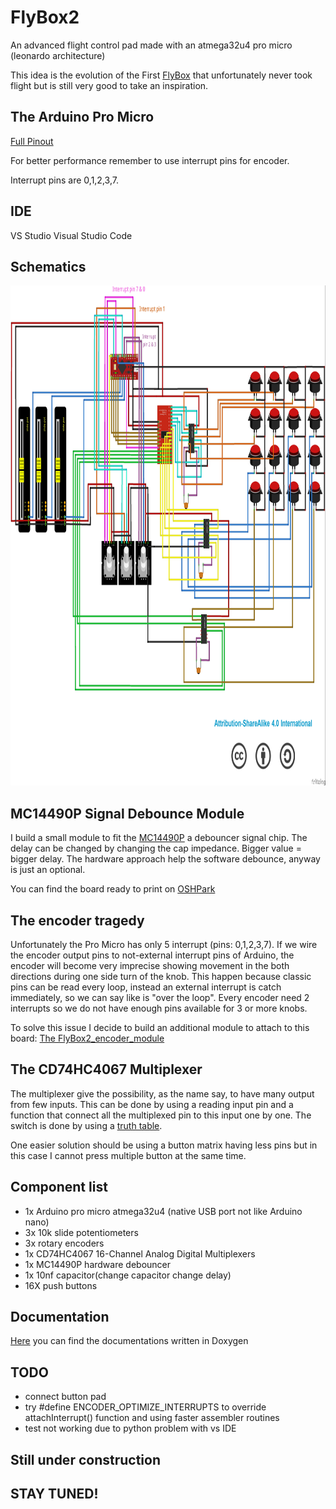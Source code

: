 # FlyBox2
An advanced flight control pad made with an atmega32u4 pro micro (leonardo architecture)

This idea is the evolution of the First [FlyBox](https://github.com/mancio/FlyBox) that unfortunately never took flight but is still very good to take an inspiration.

## The Arduino Pro Micro
[Full Pinout](https://cdn.sparkfun.com/datasheets/Dev/Arduino/Boards/ProMicro16MHzv1.pdf)

For better performance remember to use interrupt pins for encoder. 

Interrupt pins are 0,1,2,3,7.

## IDE
VS Studio Visual Studio Code 

## Schematics

<p align="center">
<img src="https://github.com/mancio/FlyBox2/blob/master/fritzing/project/main_wiring.jpg" width="850" height="800" />
</p>

## MC14490P Signal Debounce Module

I build a small module to fit the [MC14490P](https://www.onsemi.com/pub/Collateral/MC14490-D.PDF) a debouncer signal chip. The delay can be changed by changing the cap impedance. Bigger value = bigger delay.
The hardware approach help the software debounce, anyway is just an optional.

You can find the board ready to print on [OSHPark](https://oshpark.com/shared_projects/8fIAeRlI)

## The encoder tragedy 

Unfortunately the Pro Micro has only 5 interrupt (pins: 0,1,2,3,7). If we wire the encoder output pins to not-external interrupt pins of Arduino, the encoder will become very imprecise showing movement in the both directions during one side turn of the knob.
This happen because classic pins can be read every loop, instead an external interrupt is catch immediately, so we can say like is "over the loop".
Every encoder need 2 interrupts so we do not have enough pins available for 3 or more knobs.

To solve this issue I decide to build an additional module to attach to this board: [The FlyBox2_encoder_module](https://github.com/mancio/FlyBox2_encoder_module)

## The CD74HC4067 Multiplexer

The multiplexer give the possibility, as the name say, to have many output from few inputs. This can be done by using a
reading input pin and a function that connect all the multiplexed pin to this input one by one. The switch is done by using a [truth table](https://www.instructables.com/id/Tutorial-74HC4067-16-Channel-Analog-Multiplexer-De/).

One easier solution should be using a button matrix having less pins but in this case I cannot press multiple button at the same 
time.

## Component list

* 1x Arduino pro micro atmega32u4 (native USB port not like Arduino nano)
* 3x 10k slide potentiometers
* 3x rotary encoders 
* 1x CD74HC4067 16-Channel Analog Digital Multiplexers
* 1x MC14490P hardware debouncer
* 1x 10nf capacitor(change capacitor change delay)
* 16X push buttons

## Documentation

[Here](http://mancioboxblog.altervista.org/flybox2Doc/files.html) you can find the documentations written in Doxygen 

## TODO

* connect button pad
* try #define ENCODER_OPTIMIZE_INTERRUPTS to override attachInterrupt() function and using faster assembler routines
* test not working due to python problem with vs IDE

## Still under construction 
## STAY TUNED!
